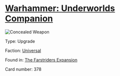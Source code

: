 # [Warhammer: Underworlds Companion](https://guidokessels.github.io/wh-underworlds)

  

![Concealed Weapon](https://warhammerunderworlds.com/wp-content/uploads/sites/6/2018/03/378_ENG.png)



Type: Upgrade

Faction: [Universal](https://guidokessels.github.io/wh-underworlds/factions/universal.md)

Found in: [The Farstriders Expansion](https://guidokessels.github.io/wh-underworlds/locations/the-farstriders-expansion.md)

Card number: 378
